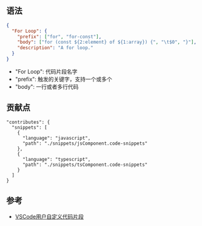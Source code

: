 
## 语法

``` json
{
  "For Loop": {
    "prefix": ["for", "for-const"],
    "body": ["for (const ${2:element} of ${1:array}) {", "\t$0", "}"],
    "description": "A for loop."
  }
}
```

- "For Loop": 代码片段名字
- "prefix": 触发的关键字，支持一个或多个
- "body": 一行或者多行代码


## 贡献点
```
"contributes": {
  "snippets": [
    {
      "language": "javascript",
      "path": "./snippets/jsComponent.code-snippets"
    },
    {
      "language": "typescript",
      "path": "./snippets/tsComponent.code-snippets"
    }
  ]
}
```


## 参考
- [VSCode用户自定义代码片段](https://code.visualstudio.com/docs/editor/userdefinedsnippets)
